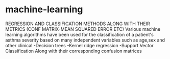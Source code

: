 # machine-learning
REGRESSION AND CLASSIFICATION METHODS ALONG WITH THEIR METRICS (CONF MATRIX-MEAN SQUARED ERROR ETC)
Various machine learning algorithms have been used for the classification of a patient's asthma severity based on many independent variables such as age,sex and other clinical
-Decision trees
-Kernel ridge regression
-Support Vector Classification 
Along with their corresponding confusion matrices 
